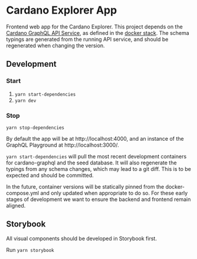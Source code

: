 Cardano Explorer App
====================

Frontend web app for the Cardano Explorer. This project depends on the [Cardano GraphQL API Service](https://github.com/input-output-hk/cardano-graphql), as defined in the [docker stack](docker-compose.yml). The schema typings are generated from the running API service, and should be regenerated when changing the version.

## Development
### Start
1. `yarn start-dependencies`
2. `yarn dev`

### Stop
`yarn stop-dependencies`

By default the app will be at http://localhost:4000, and an instance of the GraphQL Playground at http://localhost:3000/.

`yarn start-dependencies` will pull the most recent development containers for cardano-graphql and the seed database. It will also regenerate the typings from any schema changes, which may lead to a git diff. This is to be expected and should be committed. 

In the future, container versions will be statically pinned from the docker-compose.yml and only updated when appropriate to do so. For these early stages of development we want to ensure the backend and frontend remain aligned.

## Storybook

All visual components should be developed in Storybook first.

Run `yarn storybook`

